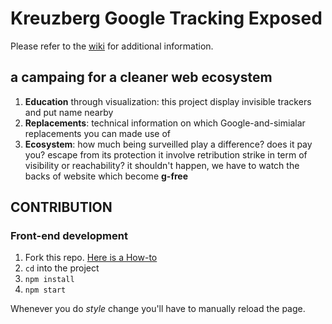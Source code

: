# Kreuzberg Google Tracking Exposed

Please refer to the [wiki](https://github.com/tracking-exposed/krgotrex/wiki) for additional information.

## a campaing for a cleaner web ecosystem

1. **Education** through visualization: this project display invisible trackers and put name nearby
2. **Replacements**: technical information on which Google-and-simialar replacements you can made use of
3. **Ecosystem**: how much being surveilled play a difference? does it pay you? escape from its protection it involve retribution strike in term of visibility or reachability? it shouldn't happen, we have to watch the backs of website which become **g-free**

## CONTRIBUTION

### Front-end development

1. Fork this repo. [Here is a How-to](https://help.github.com/articles/fork-a-repo/)
2. `cd` into the project
3. `npm install`
4. `npm start`

Whenever you do *style* change you'll have to manually reload the page.
